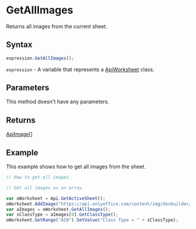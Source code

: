 # GetAllImages

Returns all images from the current sheet.

## Syntax

```javascript
expression.GetAllImages();
```

`expression` - A variable that represents a [ApiWorksheet](../ApiWorksheet.md) class.

## Parameters

This method doesn't have any parameters.

## Returns

[ApiImage](../../ApiImage/ApiImage.md)[]

## Example

This example shows how to get all images from the sheet.

```javascript editor-xlsx
// How to get all images.

// Get all images as an array.

var oWorksheet = Api.GetActiveSheet();
oWorksheet.AddImage("https://api.onlyoffice.com/content/img/docbuilder/examples/coordinate_aspects.png", 60 * 36000, 35 * 36000, 0, 2 * 36000, 0, 3 * 36000);
var aImages = oWorksheet.GetAllImages();
var sClassType = aImages[0].GetClassType();
oWorksheet.GetRange("A10").SetValue("Class Type = " + sClassType);
```
